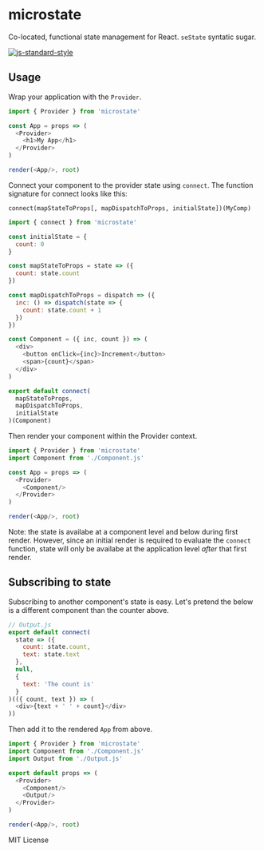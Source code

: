 # microstate
Co-located, functional state management for React. `seState` syntatic sugar.

[![js-standard-style](https://cdn.rawgit.com/feross/standard/master/badge.svg)](http://standardjs.com)

## Usage
Wrap your application with the `Provider`.
```javascript
import { Provider } from 'microstate'

const App = props => (
  <Provider>
    <h1>My App</h1>
  </Provider>
)

render(<App/>, root)
```

Connect your component to the provider state using `connect`. The function signature for connect looks like this:
```
connect(mapStateToProps[, mapDispatchToProps, initialState])(MyComp)
```

```javascript
import { connect } from 'microstate'

const initialState = {
  count: 0
}

const mapStateToProps = state => ({
  count: state.count
})

const mapDispatchToProps = dispatch => ({
  inc: () => dispatch(state => {
    count: state.count + 1
  })
})

const Component = ({ inc, count }) => (
  <div>
    <button onClick={inc}>Increment</button>
    <span>{count}</span>
  </div>
)

export default connect(
  mapStateToProps,
  mapDispatchToProps,
  initialState
)(Component)
```

Then render your component within the Provider context.
```javascript
import { Provider } from 'microstate'
import Component from './Component.js'

const App = props => (
  <Provider>
    <Component/>
  </Provider>
)

render(<App/>, root)
```

Note: the state is availabe at a component level and below during first render. However, since an initial render is required to evaluate the `connect` function, state will only be availabe at the application level *after* that first render.

## Subscribing to state
Subscribing to another component's state is easy. Let's pretend the below is a different component than the counter above.
```javascript
// Output.js
export default connect(
  state => ({
    count: state.count,
    text: state.text
  },
  null,
  {
    text: 'The count is'
  }
)(({ count, text }) => (
  <div>{text + ' ' + count}</div>
))
```

Then add it to the rendered `App` from above.
```javascript
import { Provider } from 'microstate'
import Component from './Component.js'
import Output from './Output.js'

export default props => (
  <Provider>
    <Component/>
    <Output/>
  </Provider>
)

render(<App/>, root)
```

MIT License
